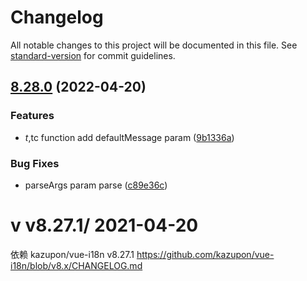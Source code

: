 # Changelog

All notable changes to this project will be documented in this file. See [standard-version](https://github.com/conventional-changelog/standard-version) for commit guidelines.

## [8.28.0](https://github.com/pplingo-webapp/vue-i18n-lingoace/compare/v8.27.1...v8.28.0) (2022-04-20)


### Features

* $t,$tc function add defaultMessage  param ([9b1336a](https://github.com/pplingo-webapp/vue-i18n-lingoace/commit/9b1336aee583f0dea5bcc555ef2715f77b93aafa))


### Bug Fixes

* parseArgs param parse ([c89e36c](https://github.com/pplingo-webapp/vue-i18n-lingoace/commit/c89e36c0d70d6628059ed698e35216598bd8b392))

# v v8.27.1/ 2021-04-20
依赖 kazupon/vue-i18n v8.27.1
https://github.com/kazupon/vue-i18n/blob/v8.x/CHANGELOG.md